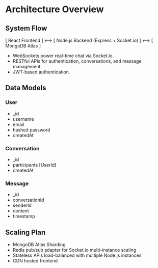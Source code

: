 
# Architecture Overview

## System Flow

[ React Frontend ] <--> [ Node.js Backend (Express + Socket.io) ] <--> [ MongoDB Atlas ]

- WebSockets power real-time chat via Socket.io.
- RESTful APIs for authentication, conversations, and message management.
- JWT-based authentication.

## Data Models

### User
- _id
- username
- email
- hashed password
- createdAt

### Conversation
- _id
- participants [UserId]
- createdAt

### Message
- _id
- conversationId
- senderId
- content
- timestamp

## Scaling Plan

- MongoDB Atlas Sharding
- Redis pub/sub adapter for Socket.io multi-instance scaling
- Stateless APIs load-balanced with multiple Node.js instances
- CDN hosted frontend

